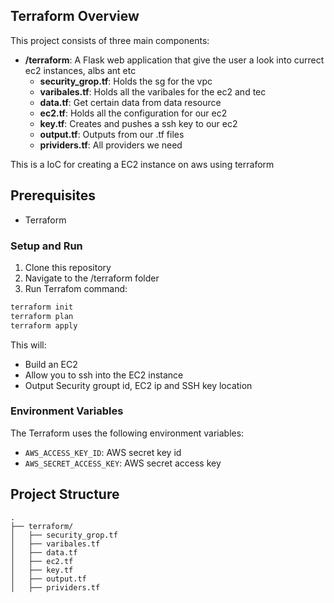 ## Terraform Overview

This project consists of three main components:
- **/terraform**: A Flask web application that give the user a look into currect ec2 instances, albs ant etc
    - **security_grop.tf**: Holds the sg for the vpc
    - **varibales.tf**: Holds all the varibales for the ec2 and tec
    - **data.tf**: Get certain data from data resource 
    - **ec2.tf**: Holds all the configuration for our ec2 
    - **key.tf**: Creates and pushes a ssh key to our ec2 
    - **output.tf**: Outputs from our .tf files 
    - **prividers.tf**: All providers we need 

This is a IoC for creating a EC2 instance on aws using terraform

## Prerequisites

- Terraform

### Setup and Run

1. Clone this repository
2. Navigate to the /terraform folder
3. Run Terrafom command:

```bash
terraform init
terraform plan
terraform apply
```

This will:
- Build an EC2
- Allow you to ssh into the EC2 instance
- Output Security groupt id, EC2 ip and SSH key location

### Environment Variables

The Terraform uses the following environment variables:
- `AWS_ACCESS_KEY_ID`: AWS secret key id 
- `AWS_SECRET_ACCESS_KEY`: AWS secret access key




## Project Structure

```
.
├── terraform/                               
│   ├── security_grop.tf              
│   ├── varibales.tf              
│   ├── data.tf              
│   ├── ec2.tf              
│   ├── key.tf              
│   ├── output.tf              
│   ├── prividers.tf              


```
